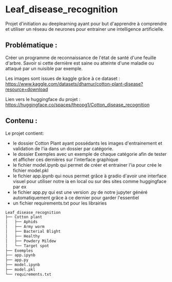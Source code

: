 # Leaf_disease_recognition

Projet d'initiation au deeplearning ayant pour but d'apprendre à comprendre et utiliser un réseau de neurones pour entrainer une intelligence artificielle.

## Problématique :

Créer un programme de reconnaissance de l'état de santé d'une feuille d'arbre. Savoir si cette dernière est saine ou atteinte d'une maladie ou attaqué par un nuisible par exemple. 

Les images sont issues de kaggle grâce à ce dataset :</br>
https://www.kaggle.com/datasets/dhamur/cotton-plant-disease?resource=download

Lien vers le huggingface du projet :</br>
https://huggingface.co/spaces/theopg1/Cotton_disease_recognition

## Contenu :
Le projet contient: 
- le dossier Cotton Plant ayant possédants les images d'entrainement et validation de l'ia dans un dossier par catégorie.
- le dossier Exemples avec un exemple de chaque catégorie afin de tester et afficher ces dernières sur l'interface graphique
- le fichier model.ipynb qui permet de créer et entrainer l'ia pour crée le fichier model.pkl
- le fichier app.ipynb qui nous permet grâce à gradio d'avoir une interface visuel pour utiliser notre ia en local ou sur des sites comme huggingface par ex
- le fichier app.py qui est une version .py de notre jupyter généré automatiquement grâce à ce dernier pour garder l'essentiel
- un fichier requirements.txt pour les librairies

```bash
Leaf_disease_recognition 
├── Cotton plant
│   ├── Aphids
│   ├── Army worm
│   ├── Bacterial Blight
│   ├── Healthy
│   ├── Powdery Mildew
│   └── Target spot
├── Exemples
├── app.ipynb
├── app.py
├── model.ipynb
├── model.pkl
└── requirements.txt
```